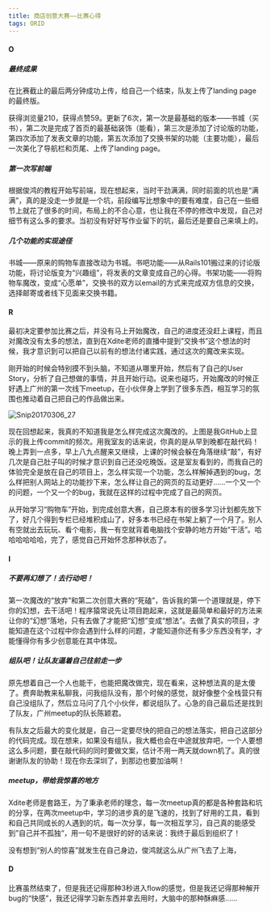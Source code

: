 ```yaml
---
title: 商店创意大赛——比赛心得
tags: ORID
---
```


#### O

##### 最终成果

在比赛截止的最后两分钟成功上传，给自己一个结束，队友上传了landing page的最终版。

获得浏览量210，获得点赞59。更新了6次，第一次是最基础的版本——书城（买书），第二次是完成了首页的最基础装饰（能看），第三次是添加了讨论版的功能，第四次添加了发表文章的功能，第五次添加了交换书架的功能（主要功能），最后一次美化了导航栏和页尾、上传了landing page。

##### 第一次写前端

根据俊鸿的教程开始写前端，现在想起来，当时干劲满满，同时前面的坑也是“满满”，真的是没走一步就是一个坑，前段编写比想象中的要有难度，自己在一些细节上就花了很多的时间，布局上的不合心意，也让我在不停的修改中发现，自己对细节有这么多的要求。当初没有好好写作业留下的坑，最后还是要自己来填上的。

##### 几个功能的实现途径

书城——原来的购物车直接改动为书城。书吧功能——从Rails101搬过来的讨论版功能，将讨论版变为“兴趣组”，将发表的文章变成自己的心得。书架功能——将购物车魔改，变成“心愿单”，交换书的双方以email的方式来完成双方信息的交换，选择邮寄或者线下见面来交换书籍。

#### R

最初决定要参加比赛之后，并没有马上开始魔改，自己的进度还没赶上课程，而且对魔改没有太多的想法，直到在Xdite老师的直播中提到”交换书”这个想法的时候，我才意识到可以把自己以前有的想法付诸实践，通过这次的魔改来实现。

刚开始的时候会特别摸不到头脑，不知道从哪里开始，然后有了自己的User Story，分析了自己想做的事情，并且开始行动。说来也碰巧，开始魔改的时候正好遇上广州的第一次线下meetup，在小伙伴身上学到了很多东西，相互学习的氛围也推动着自己把自己的作品做出来。

![Snip20170306_27](/Users/jay.g/Desktop/Snip20170306_27.png)

现在回想起来，我真的不知道我是怎么样完成这次魔改的。上图是我GitHub上显示的我上传commit的频次。用我室友的话来说，你真的是从早到晚都在敲代码！晚上弄到一点多，早上八九点醒来又继续，上课的时候会躲在角落继续“敲”，有好几次是自己肚子叫的时候才意识到自己还没吃晚饭。这是室友看到的，而我自己的体验完全是放在自己的项目上，怎么样实现一个功能，怎么样解掉遇到的bug，怎么样把别人网站上的功能抄下来，怎么样让自己的网页的互动更好……一个又一个的问题，一个又一个的bug，我就在这样的过程中完成了自己的网页。

从开始学习“购物车”开始，到完成创意大赛，自己原本有的很多学习计划都先放下了，好几个得到专栏已经堆积成山了，好多本书已经在书架上躺了一个月了。别人有空就出去玩玩、看个电影，我一有空就背着电脑找个安静的地方开始“干活”。哈哈哈哈哈哈，完了，感觉自己开始怀念那种状态了。

#### I

##### 不要再幻想了！去行动吧！

第一次魔改的“放弃”和第二次创意大赛的“死磕”，告诉我的第一个道理就是，停下你的幻想，去干活吧！程序猿常说先让项目跑起来，这就是最简单和最好的方法来让你的“幻想”落地，只有去做了才能把“幻想”变成“想法”。去做了真实的项目，才能知道在这个过程中你会遇到什么样的问题，才能知道你还有多少东西没有学，才能懂得你有多少创意能在其中体现。

##### 组队吧！让队友逼着自己往前走一步

原先想着自己一个人也能干，也能把魔改做完，现在看来，这种想法真的是太傻了。费奔助教来私聊我，问我组队没有，那个时候的感觉，就好像整个全栈营只有自己没组队了，然后立马问了几个小伙伴，都说组队了。心急的自己最后还是找到了队友，广州meetup的队长陈颖君。

有队友之后最大的变化就是，自己一定要尽快的把自己的想法落实，把自己这部分的代码完成。现在想来，如果没有组队，我大概也会在中途就放弃吧，一个人要想这么多问题，要在敲代码的同时要做文案，估计不用一两天就down机了。真的很谢谢队友的协助！现在你去深圳了，到那边也要加油啊！

##### meetup，带给我惊喜的地方

Xdite老师是套路王，为了秉承老师的理念，每一次meetup真的都是各种套路和坑的分享，在两次meetup中，学习的进步真的是飞速的，找到了好用的工具，看到和自己共同成长的人遇到的坑，每一次分享，每一次相互学习，自己真的能感受到”自己并不孤独“，用一句不是很好的好的话来说：我终于最后到组织了！

没有想到“别人的惊喜”就发生在自己身边，俊鸿就这么从广州飞去了上海，

#### D

比赛虽然结束了，但是我还记得那种3秒进入flow的感觉，但是我还记得那种解开bug的“快感”，我还记得学习新东西并拿去用时，大脑中的那种酥麻感……
